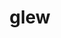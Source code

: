 ---
title: "glew"
layout: cache
categories: [package, develop-2024-10-13]
meta: {"versions": ["2.2.0"], "compilers": ["gcc@=11.1.0", "gcc@=11.4.0", "gcc@=9.4.0", "oneapi@=2024.2.1"], "oss": ["ubuntu20.04", "ubuntu22.04"], "platforms": ["linux"], "targets": ["neoverse_v1", "ppc64le", "x86_64_v3"], "stacks": ["data-vis-sdk", "e4s", "e4s-neoverse_v1", "e4s-oneapi", "e4s-power", "e4s-rocm-external", "root"], "num_specs": 12, "num_specs_by_stack": {"e4s-power": 1, "root": 12, "data-vis-sdk": 4, "e4s-neoverse_v1": 1, "e4s": 4, "e4s-rocm-external": 1, "e4s-oneapi": 1}}
spec_details: [{"hash": "y2rdn4rw5pxmfpury3y5y6xt5bckxic2", "compiler": "gcc@=9.4.0", "versions": ["2.2.0"], "os": "ubuntu20.04", "platform": "linux", "target": "ppc64le", "variants": ["build_system=cmake", "build_type=Release", "generator=make", "~ipo", "patches=7992e52"], "stacks": ["e4s-power", "root"], "size": "-", "tarball": "https://binaries.spack.io/develop-2024-10-13/build_cache/linux-ubuntu20.04-ppc64le/gcc-9.4.0/glew-2.2.0/linux-ubuntu20.04-ppc64le-gcc-9.4.0-glew-2.2.0-y2rdn4rw5pxmfpury3y5y6xt5bckxic2.spack"}, {"hash": "2eb6xn77q2u7xsxr5ifo3ll4jan7dbv3", "compiler": "gcc@=11.1.0", "versions": ["2.2.0"], "os": "ubuntu20.04", "platform": "linux", "target": "x86_64_v3", "variants": ["build_system=cmake", "build_type=Release", "generator=make", "~ipo", "patches=7992e52"], "stacks": ["root", "data-vis-sdk"], "size": "-", "tarball": "https://binaries.spack.io/develop-2024-10-13/build_cache/linux-ubuntu20.04-x86_64_v3/gcc-11.1.0/glew-2.2.0/linux-ubuntu20.04-x86_64_v3-gcc-11.1.0-glew-2.2.0-2eb6xn77q2u7xsxr5ifo3ll4jan7dbv3.spack"}, {"hash": "7ie2zqewamqkytftzcrdbldv7ingnzdw", "compiler": "gcc@=11.1.0", "versions": ["2.2.0"], "os": "ubuntu20.04", "platform": "linux", "target": "x86_64_v3", "variants": ["build_system=cmake", "build_type=Release", "generator=make", "~ipo", "patches=7992e52"], "stacks": ["root", "data-vis-sdk"], "size": "-", "tarball": "https://binaries.spack.io/develop-2024-10-13/build_cache/linux-ubuntu20.04-x86_64_v3/gcc-11.1.0/glew-2.2.0/linux-ubuntu20.04-x86_64_v3-gcc-11.1.0-glew-2.2.0-7ie2zqewamqkytftzcrdbldv7ingnzdw.spack"}, {"hash": "tgtxcudn77dmotmvjobwxfc2mbxwgzl7", "compiler": "gcc@=11.1.0", "versions": ["2.2.0"], "os": "ubuntu20.04", "platform": "linux", "target": "x86_64_v3", "variants": ["build_system=cmake", "build_type=Release", "generator=make", "~ipo", "patches=7992e52"], "stacks": ["root", "data-vis-sdk"], "size": "-", "tarball": "https://binaries.spack.io/develop-2024-10-13/build_cache/linux-ubuntu20.04-x86_64_v3/gcc-11.1.0/glew-2.2.0/linux-ubuntu20.04-x86_64_v3-gcc-11.1.0-glew-2.2.0-tgtxcudn77dmotmvjobwxfc2mbxwgzl7.spack"}, {"hash": "hswhvjooxicifrelprygt36vwtemfzmh", "compiler": "gcc@=11.1.0", "versions": ["2.2.0"], "os": "ubuntu20.04", "platform": "linux", "target": "x86_64_v3", "variants": ["build_system=cmake", "build_type=Release", "generator=make", "~ipo", "patches=7992e52"], "stacks": ["root", "data-vis-sdk"], "size": "-", "tarball": "https://binaries.spack.io/develop-2024-10-13/build_cache/linux-ubuntu20.04-x86_64_v3/gcc-11.1.0/glew-2.2.0/linux-ubuntu20.04-x86_64_v3-gcc-11.1.0-glew-2.2.0-hswhvjooxicifrelprygt36vwtemfzmh.spack"}, {"hash": "t2uwujvcyu5aof7nea5ug2fuxtfsdxif", "compiler": "gcc@=11.4.0", "versions": ["2.2.0"], "os": "ubuntu22.04", "platform": "linux", "target": "neoverse_v1", "variants": ["build_system=cmake", "build_type=Release", "generator=make", "~ipo", "patches=7992e52"], "stacks": ["root", "e4s-neoverse_v1"], "size": "-", "tarball": "https://binaries.spack.io/develop-2024-10-13/build_cache/linux-ubuntu22.04-neoverse_v1/gcc-11.4.0/glew-2.2.0/linux-ubuntu22.04-neoverse_v1-gcc-11.4.0-glew-2.2.0-t2uwujvcyu5aof7nea5ug2fuxtfsdxif.spack"}, {"hash": "gob6u2towztcs7jtcoy27b3i7oahxibz", "compiler": "gcc@=11.4.0", "versions": ["2.2.0"], "os": "ubuntu22.04", "platform": "linux", "target": "x86_64_v3", "variants": ["build_system=cmake", "build_type=Release", "generator=make", "~ipo", "patches=7992e52"], "stacks": ["root", "e4s"], "size": "-", "tarball": "https://binaries.spack.io/develop-2024-10-13/build_cache/linux-ubuntu22.04-x86_64_v3/gcc-11.4.0/glew-2.2.0/linux-ubuntu22.04-x86_64_v3-gcc-11.4.0-glew-2.2.0-gob6u2towztcs7jtcoy27b3i7oahxibz.spack"}, {"hash": "dagqd2ifebkb733kbhd5csqdr3pzymkr", "compiler": "gcc@=11.4.0", "versions": ["2.2.0"], "os": "ubuntu22.04", "platform": "linux", "target": "x86_64_v3", "variants": ["build_system=cmake", "build_type=Release", "generator=make", "~ipo", "patches=7992e52"], "stacks": ["e4s-rocm-external", "root"], "size": "-", "tarball": "https://binaries.spack.io/develop-2024-10-13/build_cache/linux-ubuntu22.04-x86_64_v3/gcc-11.4.0/glew-2.2.0/linux-ubuntu22.04-x86_64_v3-gcc-11.4.0-glew-2.2.0-dagqd2ifebkb733kbhd5csqdr3pzymkr.spack"}, {"hash": "robrpgbepx36lpeg2rvhzdgzztwpdddj", "compiler": "gcc@=11.4.0", "versions": ["2.2.0"], "os": "ubuntu22.04", "platform": "linux", "target": "x86_64_v3", "variants": ["build_system=cmake", "build_type=Release", "generator=make", "~ipo", "patches=7992e52"], "stacks": ["root", "e4s"], "size": "-", "tarball": "https://binaries.spack.io/develop-2024-10-13/build_cache/linux-ubuntu22.04-x86_64_v3/gcc-11.4.0/glew-2.2.0/linux-ubuntu22.04-x86_64_v3-gcc-11.4.0-glew-2.2.0-robrpgbepx36lpeg2rvhzdgzztwpdddj.spack"}, {"hash": "u2clvkybefruxkaphqjvh5bjxoa4afhd", "compiler": "gcc@=11.4.0", "versions": ["2.2.0"], "os": "ubuntu22.04", "platform": "linux", "target": "x86_64_v3", "variants": ["build_system=cmake", "build_type=Release", "generator=make", "~ipo", "patches=7992e52"], "stacks": ["root", "e4s"], "size": "-", "tarball": "https://binaries.spack.io/develop-2024-10-13/build_cache/linux-ubuntu22.04-x86_64_v3/gcc-11.4.0/glew-2.2.0/linux-ubuntu22.04-x86_64_v3-gcc-11.4.0-glew-2.2.0-u2clvkybefruxkaphqjvh5bjxoa4afhd.spack"}, {"hash": "lpodqk3vgd3istj4qwtvviasnbl4aeoa", "compiler": "gcc@=11.4.0", "versions": ["2.2.0"], "os": "ubuntu22.04", "platform": "linux", "target": "x86_64_v3", "variants": ["build_system=cmake", "build_type=Release", "generator=make", "~ipo", "patches=7992e52"], "stacks": ["root", "e4s"], "size": "-", "tarball": "https://binaries.spack.io/develop-2024-10-13/build_cache/linux-ubuntu22.04-x86_64_v3/gcc-11.4.0/glew-2.2.0/linux-ubuntu22.04-x86_64_v3-gcc-11.4.0-glew-2.2.0-lpodqk3vgd3istj4qwtvviasnbl4aeoa.spack"}, {"hash": "jnekrhe5uvmhnfbarkzo6rs3fjz77f7g", "compiler": "oneapi@=2024.2.1", "versions": ["2.2.0"], "os": "ubuntu22.04", "platform": "linux", "target": "x86_64_v3", "variants": ["build_system=cmake", "build_type=Release", "generator=make", "~ipo", "patches=7992e52"], "stacks": ["e4s-oneapi", "root"], "size": "-", "tarball": "https://binaries.spack.io/develop-2024-10-13/build_cache/linux-ubuntu22.04-x86_64_v3/oneapi-2024.2.1/glew-2.2.0/linux-ubuntu22.04-x86_64_v3-oneapi-2024.2.1-glew-2.2.0-jnekrhe5uvmhnfbarkzo6rs3fjz77f7g.spack"}]
---